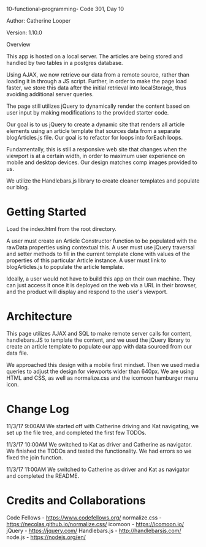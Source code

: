 10-functional-programming- Code 301, Day 10

Author: Catherine Looper

Version: 1.10.0

Overview

This app is hosted on a local server. The articles are being stored and handled by two tables in a postgres database.

Using AJAX, we now retrieve our data from a remote source, rather than loading it in through a JS script. Further, in order to make the page load faster, we store this data after the initial retrieval into localStorage, thus avoiding additional server queries.

The page still utilizes jQuery to dynamically render the content based on user input by making modifications to the provided starter code.

Our goal is to us jQuery to create a dynamic site that renders all article elements using an article template that sources data from a separate blogArticles.js file. Our goal is to refactor for loops into forEach loops.

Fundamentally, this is still a responsive web site that changes when the viewport is at a certain width, in order to maximum user experience on mobile and desktop devices. Our design matches comp images provided to us.

We utilize the Handlebars.js library to create cleaner templates and populate our blog.

Getting Started
====

Load the index.html from the root directory.

A user must create an Article Constructor function to be populated with the rawData properties using contextual this. A user must use jQuery traversal and setter methods to fill in the current template clone with values of the properties of this particular Article instance. A user must link to blogArticles.js to populate the article template.

Ideally, a user would not have to build this app on their own machine. They can just access it once it is deployed on the web via a URL in their browser, and the product will display and respond to the user's viewport.

Architecture
====

This page utilizes AJAX and SQL to make remote server calls for content, handlebars.JS to template the content, and we used the jQuery library to create an article template to populate our app with data sourced from our data file.

We approached this design with a mobile first mindset. Then we used media queries to adjust the design for viewports wider than 640px. We are using HTML and CSS, as well as normalize.css and the icomoon hamburger menu icon.

Change Log
====

11/3/17 9:00AM We started off with Catherine driving and Kat navigating, we set up the file tree, and completed the first few TODOs.

11/3/17 10:00AM We switched to Kat as driver and Catherine as navigator. We finished the TODOs and tested the functionality. We had errors so we fixed the join function.

11/3/17 11:00AM We switched to Catherine as driver and Kat as navigator and completed the README.


Credits and Collaborations
====

Code Fellows - https://www.codefellows.org/
normalize.css - https://necolas.github.io/normalize.css/
icomoon - https://icomoon.io/
jQuery - https://jquery.com/
Handlebars.js - http://handlebarsjs.com/
node.js - https://nodejs.org/en/
